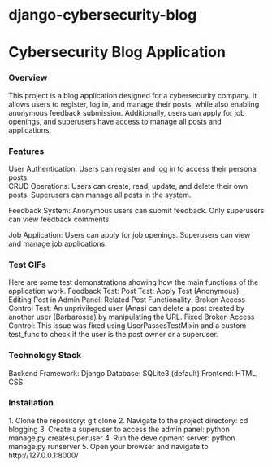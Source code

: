 # django-cybersecurity-blog
<h1>Cybersecurity Blog Application</h1>
<h3>Overview</h3>
<p>This project is a blog application designed for a cybersecurity company. It allows users to register, log in, and manage their posts, while also enabling anonymous feedback submission. Additionally, users can apply for job openings, and superusers have access to manage all posts and applications.</p>
<h3>Features</h3>
User Authentication: Users can register and log in to access their personal posts.<br>
CRUD Operations:
    Users can create, read, update, and delete their own posts.
    Superusers can manage all posts in the system.

Feedback System:
    Anonymous users can submit feedback.
    Only superusers can view feedback comments.

Job Application:
    Users can apply for job openings.
    Superusers can view and manage job applications.

<h3>Test GIFs</h3>
Here are some test demonstrations showing how the main functions of the application work.
    Feedback Test:
    Post Test:
    Apply Test (Anonymous):
    Editing Post in Admin Panel:
    Related Post Functionality:
    Broken Access Control Test:
      An unprivileged user (Anas) can delete a post created by another user (Barbarossa) by manipulating the URL.
    Fixed Broken Access Control:
      This issue was fixed using UserPassesTestMixin and a custom test_func to check if the user is the post owner or a superuser.
<h3>Technology Stack</h3>
Backend Framework: Django
Database: SQLite3 (default)
Frontend: HTML, CSS
<h3>Installation</h3>
1. Clone the repository: git clone <repository-url>
2. Navigate to the project directory: cd blogging
3. Create a superuser to access the admin panel: python manage.py createsuperuser
4. Run the development server: python manage.py runserver
5. Open your browser and navigate to http://127.0.0.1:8000/
